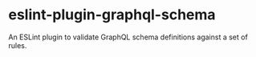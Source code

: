 # eslint-plugin-graphql-schema
An ESLint plugin to validate GraphQL schema definitions against a set of rules.
